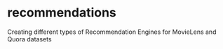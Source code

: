 # recommendations
Creating different types of Recommendation Engines for MovieLens and Quora datasets
